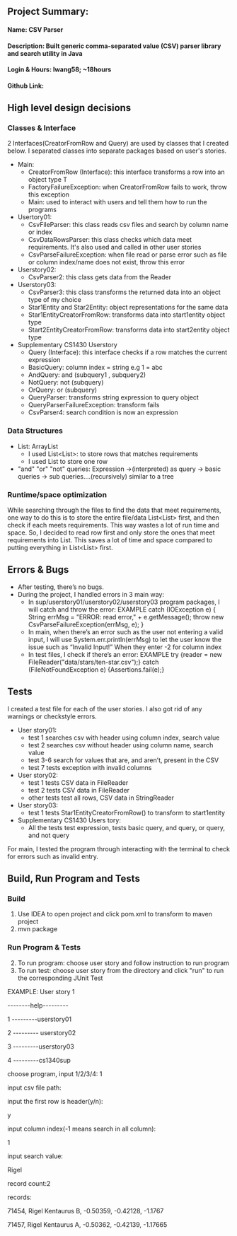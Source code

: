 ## Project Summary: 
#### Name: CSV Parser
#### Description: Built generic comma-separated value (CSV) parser library and search utility in Java
#### Login & Hours: lwang58; ~18hours 
#### Github Link: 

## High level design decisions
### Classes & Interface
2 Interfaces(CreatorFromRow and Query) are used by classes that I created below. 
I separated classes into separate packages based on user's stories.
* Main: 
  * CreatorFromRow (Interface): this interface transforms a row into an object type T
  * FactoryFailureException: when CreatorFromRow fails to work, throw this exception
  * Main: used to interact with users and tell them how to run the programs 
* Usertory01:
  * CsvFileParser: this class reads csv files and search by column name or index 
  * CsvDataRowsParser: this class checks which data meet requirements. It's also used and called in other user stories
  * CsvParseFailureException: when file read or parse error such as file or column index/name does not exist, throw this error
* Userstory02:
  * CsvParser2: this class gets data from the Reader 
* Userstory03:
  * CsvParser3: this class transforms the returned data into an object type of my choice
  * Star1Entity and Star2Entity: object representations for the same data
  * Star1EntityCreatorFromRow: transforms data into start1entity object type
  * Start2EntityCreatorFromRow: transforms data into start2entity object type
* Supplementary CS1430 Userstory
  * Query (Interface): this interface checks if a row matches the current expression
  * BasicQuery: column index = string e.g 1 = abc
  * AndQuery: and (subquery1 , subquery2) 
  * NotQuery: not (subquery)
  * OrQuery: or (subquery)
  * QueryParser: transforms string expression to query object 
  * QueryParserFailureException: transform fails
  * CsvParser4: search condition is now an expression 

### Data Structures

* List: ArrayList
  * I used List<List<String>>:  to store rows that matches requirements 
  * I used List<String> to store one row 
* "and" "or" "not" queries:
Expression ->(interpreted) as query -> basic queries -> sub queries....(recursively)
similar to a tree

### Runtime/space optimization 
While searching through the files to find the data that meet requirements, one way to do this is 
to store the entire file/data List<List<String>> first, and then check if each meets requirements. 
This way wastes a lot of run time and space. So, I decided to read row first and only store the ones
that meet requirements into List<String>. This saves a lot of time and space compared to putting 
everything in List<List<String>> first.

## Errors & Bugs
* After testing, there’s no bugs.
* During the project, I handled errors in 3 main way:
  * In sup/userstory01/userstory02/userstory03 program packages, I will catch and throw the error: EXAMPLE  catch (IOException e) { String errMsg = "ERROR: read error," + 
  e.getMessage(); throw new CsvParseFailureException(errMsg, e); }
  * In main, when there’s an error such as the user not entering a valid input, I will use System.err.println(errMsg) to let the user know the issue such as “Invalid Input!” When they enter -2 for column index
  * In test files, I check if there’s an error: EXAMPLE try {reader = new FileReader("data/stars/ten-star.csv");} catch (FileNotFoundException e) {Assertions.fail(e);}

## Tests
I created a test file for each of the user stories. I also got rid of any warnings or checkstyle errors. 
* User story01: 
  * test 1 searches csv with header using column index, search value
  * test 2 searches csv without header using column name, search value
  * test 3-6 search for values that are, and aren’t, present in the CSV
  * test 7 tests exception with invalid columns
* User story02:
  * test 1 tests CSV data in FileReader 
  * test 2 tests CSV data in FileReader
  * other tests test all rows, CSV data in StringReader
* User story03:
  * test 1 tests Star1EntityCreatorFromRow() to transform to start1entity
* Supplementary CS1430 Users tory: 
  * All the tests test expression, tests basic query, and query, or query, and not query

For main, I tested the program through interacting with the terminal to check for errors such as invalid entry.

## Build, Run Program and Tests
### Build
1. Use IDEA to open project and click pom.xml to transform to maven project
2. mvn package 

### Run Program & Tests
2. To run program: choose user story and follow instruction to run program 
3. To run test: choose user story from the directory and click "run" to run the corresponding JUnit Test

EXAMPLE: User story 1 

--------help---------

1 ---------userstory01

2 --------- userstory02

3 ---------userstory03

4 ---------cs1340sup

choose program, input 1/2/3/4:
   1
   
input csv file path:

input the first row is header(y/n): 

y

input column index(-1 means search in all column):

1
   
input search value:

Rigel

record count:2

records:
   
71454, Rigel Kentaurus B, -0.50359, -0.42128, -1.1767

71457, Rigel Kentaurus A, -0.50362, -0.42139, -1.17665




